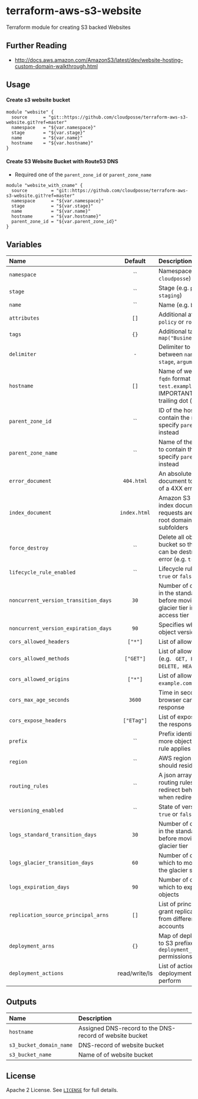 # terraform-aws-s3-website

Terraform module for creating S3 backed Websites

## Further Reading

* http://docs.aws.amazon.com/AmazonS3/latest/dev/website-hosting-custom-domain-walkthrough.html


## Usage

#### Create s3 website bucket

```hcl
module "website" {
  source      = "git::https://github.com/cloudposse/terraform-aws-s3-website.git?ref=master"
  namespace   = "${var.namespace}"
  stage       = "${var.stage}"
  name        = "${var.name}"
  hostname    = "${var.hostname}"
}
```

#### Create S3 Website Bucket with Route53 DNS

* Required one of the `parent_zone_id` or `parent_zone_name`

```hcl
module "website_with_cname" {
  source         = "git::https://github.com/cloudposse/terraform-aws-s3-website.git?ref=master"
  namespace      = "${var.namespace}"
  stage          = "${var.stage}"
  name           = "${var.name}"
  hostname       = "${var.hostname}"
  parent_zone_id = "${var.parent_zone_id}"
}
```


## Variables

|  Name                               |  Default       |  Description                                                                                                    | Required |
|:------------------------------------|:--------------:|:----------------------------------------------------------------------------------------------------------------|:--------:|
| `namespace`                         | ``             | Namespace (e.g. `cp` or `cloudposse`)                                                                           | Yes      |
| `stage`                             | ``             | Stage (e.g. `prod`, `dev`, `staging`)                                                                           | Yes      |
| `name`                              | ``             | Name  (e.g. `bastion` or `db`)                                                                                  | Yes      |
| `attributes`                        | `[]`           | Additional attributes (e.g. `policy` or `role`)                                                                 | No       |
| `tags`                              | `{}`           | Additional tags  (e.g. `map("BusinessUnit","XYZ")`                                                              | No       |
| `delimiter`                         | `-`            | Delimiter to be used between `name`, `namespace`, `stage`, `arguments`, etc.                                    | No       |
| `hostname`                          | `[]`           | Name of website bucket in `fqdn` format (e.g. `test.example.com`). IMPORTANT! Do not add trailing dot (`.`)     | Yes      |
| `parent_zone_id`                    | ``             | ID of the hosted zone to contain the record or specify `parent_zone_name` instead                               | No       |
| `parent_zone_name`                  | ``             | Name of the hosted zone to contain the record or specify `parent_zone_id` instead                               | No       |
| `error_document`                    | `404.html`     | An absolute path to the document to return in case of a 4XX error                                               | No       |
| `index_document`                    | `index.html`   | Amazon S3 returns this index document when requests are made to the root domain or any of the subfolders        | No       |
| `force_destroy`                     | ``             | Delete all objects from the bucket so that the bucket can be destroyed without error (e.g. `true` or `false`)   | No       |
| `lifecycle_rule_enabled`            | ``             | Lifecycle rule status (e.g. `true` or `false`)                                                                  | No       |
| `noncurrent_version_transition_days`| `30`           | Number of days to persist in the standard storage tier before moving to the glacier tier infrequent access tier | No       |
| `noncurrent_version_expiration_days`| `90`           | Specifies when noncurrent object versions expire                                                                | No       |
| `cors_allowed_headers`              | `["*"]`        | List of allowed headers                                                                                         | No       |
| `cors_allowed_methods`              | `["GET"]`      | List of allowed methods (e.g. ` GET, PUT, POST, DELETE, HEAD`)                                                  | No       |
| `cors_allowed_origins`              | `["*"]`        | List of allowed origins (e.g. ` example.com, test.com`)                                                         | No       |
| `cors_max_age_seconds`              | `3600`         | Time in seconds that browser can cache the response                                                             | No       |
| `cors_expose_headers`               | `["ETag"]`     | List of expose header in the response                                                                           | No       |
| `prefix`                            | ``             | Prefix identifying one or more objects to which the rule applies                                                | No       |
| `region`                            | ``             | AWS region this bucket should reside in                                                                         | No       |
| `routing_rules`                     | ``             | A json array containing routing rules describing redirect behavior and when redirects are applied               | No       |
| `versioning_enabled`                | ``             | State of versioning (e.g. `true` or `false`)                                                                    | No       |
| `logs_standard_transition_days`     | `30`           | Number of days to persist in the standard storage tier before moving to the glacier tier                        | No       |
| `logs_glacier_transition_days`      | `60`           | Number of days after which to move the data to the glacier storage tier                                         | No       |
| `logs_expiration_days`              | `90`           | Number of days after which to expunge the objects                                                               | No       |
| `replication_source_principal_arns` | `[]`           | List of principal ARNs to grant replication access from different AWS accounts                                  | No       |
| `deployment_arns`                   | `{}`           | Map of deployment ARNs to S3 prefixes to grant `deployment_actions` permissions                                 | No       |
| `deployment_actions`                | read/write/ls  | List of actions to permit deployment ARNs to perform                                                            | No       |


## Outputs

| Name                           | Description                                                 |
|:------------------------------ |:------------------------------------------------------------|
| `hostname`                     | Assigned DNS-record to the DNS-record of website bucket     |
| `s3_bucket_domain_name`        | DNS-record of website bucket                                |
| `s3_bucket_name`               | Name of of website bucket                                   |


## License

Apache 2 License. See [`LICENSE`](LICENSE) for full details.
